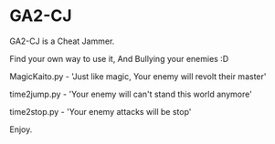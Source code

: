 # GA2-CJ
GA2-CJ is a Cheat Jammer.

Find your own way to use it, And Bullying your enemies :D

MagicKaito.py - 'Just like magic, Your enemy will revolt their master'

time2jump.py - 'Your enemy will can't stand this world anymore'

time2stop.py - 'Your enemy attacks will be stop'

Enjoy.